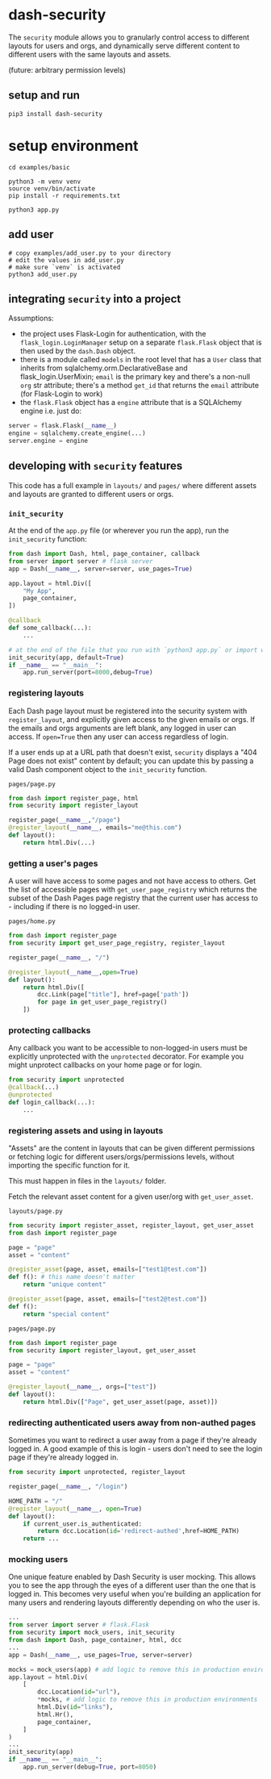 # dash-security

The `security` module allows you to granularly control access to different layouts for users and orgs, and dynamically serve different content to different users with the same layouts and assets.

(future: arbitrary permission levels)

## setup and run

```shell
pip3 install dash-security
```

# setup environment
```shell
cd examples/basic

python3 -m venv venv
source venv/bin/activate
pip install -r requirements.txt

python3 app.py
```

## add user

```shell
# copy examples/add_user.py to your directory
# edit the values in add_user.py
# make sure `venv` is activated
python3 add_user.py
```

## integrating `security` into a project

Assumptions:

- the project uses Flask-Login for authentication, with the `flask_login.LoginManager` setup on a separate `flask.Flask` object that is then used by the `dash.Dash` object.
- there is a module called `models` in the root level that has a `User` class that inherits from sqlalchemy.orm.DeclarativeBase and flask_login.UserMixin; `email` is the primary key and there's a non-null `org` str attribute; there's a method `get_id` that returns the `email` attribute (for Flask-Login to work)
- the `flask.Flask` object has a `engine` attribute that is a SQLAlchemy engine i.e. just do:

```python
server = flask.Flask(__name__)
engine = sqlalchemy.create_engine(...)
server.engine = engine
```

## developing with `security` features

This code has a full example in `layouts/` and `pages/` where different assets and layouts are granted to different users or orgs.

### `init_security`

At the end of the `app.py` file (or wherever you run the app), run the `init_security` function:

```python
from dash import Dash, html, page_container, callback
from server import server # flask server
app = Dash(__name__, server=server, use_pages=True)

app.layout = html.Div([
    "My App",
    page_container,
])

@callback
def some_callback(...):
    ...

# at the end of the file that you run with `python3 app.py` or import with e.g. gunicorn
init_security(app, default=True)
if __name__ == "__main__":
    app.run_server(port=8000,debug=True)
```

### registering layouts

Each Dash page layout must be registered into the security system with `register_layout`, and explicitly given access to the given emails or orgs. If the emails and orgs arguments are left blank, any logged in user can access. If `open=True` then any user can access regardless of login.

If a user ends up at a URL path that doesn't exist, `security` displays a "404 Page does not exist" content by default; you can update this by passing a valid Dash component object to the `init_security` function.

`pages/page.py`

```python
from dash import register_page, html
from security import register_layout

register_page(__name__,"/page")
@register_layout(__name__, emails="me@this.com")
def layout():
    return html.Div(...)
```

### getting a user's pages

A user will have access to some pages and not have access to others. Get the list of accessible pages with `get_user_page_registry` which returns the subset of the Dash Pages page registry that the current user has access to - including if there is no logged-in user.

`pages/home.py`

```python
from dash import register_page
from security import get_user_page_registry, register_layout

register_page(__name__, "/")

@register_layout(__name__,open=True)
def layout():
    return html.Div([
        dcc.Link(page["title"], href=page['path'])
        for page in get_user_page_registry()
    ])
```

### protecting callbacks

Any callback you want to be accessible to non-logged-in users must be explicitly unprotected with the `unprotected` decorator. For example you might unprotect callbacks on your home page or for login.

```python
from security import unprotected
@callback(...)
@unprotected
def login_callback(...):
    ...
```

### registering assets and using in layouts

"Assets" are the content in layouts that can be given different permissions or fetching logic for different users/orgs/permissions levels, without importing the specific function for it.

This must happen in files in the `layouts/` folder.

Fetch the relevant asset content for a given user/org with `get_user_asset`.

`layouts/page.py`

```python
from security import register_asset, register_layout, get_user_asset
from dash import register_page

page = "page"
asset = "content"

@register_asset(page, asset, emails=["test1@test.com"])
def f(): # this name doesn't matter
    return "unique content"

@register_asset(page, asset, emails=["test2@test.com"])
def f():
    return "special content"
```

`pages/page.py`

```python
from dash import register_page
from security import register_layout, get_user_asset

page = "page"
asset = "content"

@register_layout(__name__, orgs=["test"])
def layout():
    return html.Div(["Page", get_user_asset(page, asset)])
```

### redirecting authenticated users away from non-authed pages

Sometimes you want to redirect a user away from a page if they're already logged in. A good example of this is login - users don't need to see the login page if they're already logged in.

```python
from security import unprotected, register_layout

register_page(__name__, "/login")

HOME_PATH = "/"
@register_layout(__name__, open=True)
def layout():
    if current_user.is_authenticated:
        return dcc.Location(id='redirect-authed',href=HOME_PATH)
    return ...
```


### mocking users

One unique feature enabled by Dash Security is user mocking. This allows you 
to see the app through the eyes of a different user than the one that is 
logged in. This becomes very useful when you're building an application for 
many users and rendering layouts differently depending on who the user is.

```python
...
from server import server # flask.Flask
from security import mock_users, init_security
from dash import Dash, page_container, html, dcc
...
app = Dash(__name__, use_pages=True, server=server)

mocks = mock_users(app) # add logic to remove this in production environments
app.layout = html.Div(
    [
        dcc.Location(id="url"),
        *mocks, # add logic to remove this in production environments
        html.Div(id="links"),
        html.Hr(),
        page_container,
    ]
)
...
init_security(app)
if __name__ == "__main__":
    app.run_server(debug=True, port=8050)

```